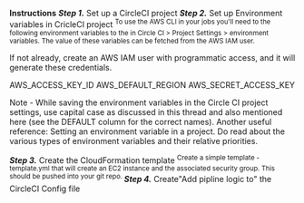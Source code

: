 **Instructions**
***Step 1.*** Set up a CircleCI project
***Step 2.*** Set up Environment variables in CricleCI project
<sup>
To use the AWS CLI in your jobs you'll need to the following environment variables to the in Circle CI > Project Settings > environment variables. The value of these variables can be fetched from the AWS IAM user.

If not already, create an AWS IAM user with programmatic access, and it will generate these credentials.

AWS_ACCESS_KEY_ID
AWS_DEFAULT_REGION
AWS_SECRET_ACCESS_KEY

Note - While saving the environment variables in the Circle CI project settings, use capital case as discussed in this thread and also mentioned here (see the DEFAULT column for the correct names).
Another useful reference: Setting an environment variable in a project. Do read about the various types of environment variables and their relative priorities.
</sup>

***Step 3.*** Create the CloudFormation template
<sup>
Create a simple template - template.yml that will create an EC2 instance and the associated security group. This should be pushed into your git repo.
</sup>
***Step 4.*** Create"Add pipline logic to" the CircleCI Config file
